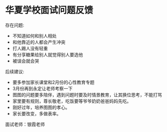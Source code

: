 <!---
markmeta_author: wongoo
markmeta_date: 2019-12-28
markmeta_title: 华夏学校面试问题反馈
markmeta_categories: 记录
markmeta_tags: 书图,成长
-->

# 华夏学校面试问题反馈

存在问题:
- 不知道如何和别人相处
- 和他靠近的人都会产生冲突
- 打人踢人没有轻重
- 有分享糖果给别人就觉得别人要选他
- 被误会就会哭

后续建议:
- 要多参加家长课堂和2月份的心性教育专题
- 3月份再到永定让老师考察一下
- 图图的问题要多陪伴，遇到问题时要及时情景教育，让其换位思考，不能打骂
- 家里要有规则，尊长敬老，吃饭要等爷爷奶奶爸爸妈妈先吃。
- 刚好过年，培养图图的孝心。
- 家长要改变，多做表率。


面试老师：银霞老师




